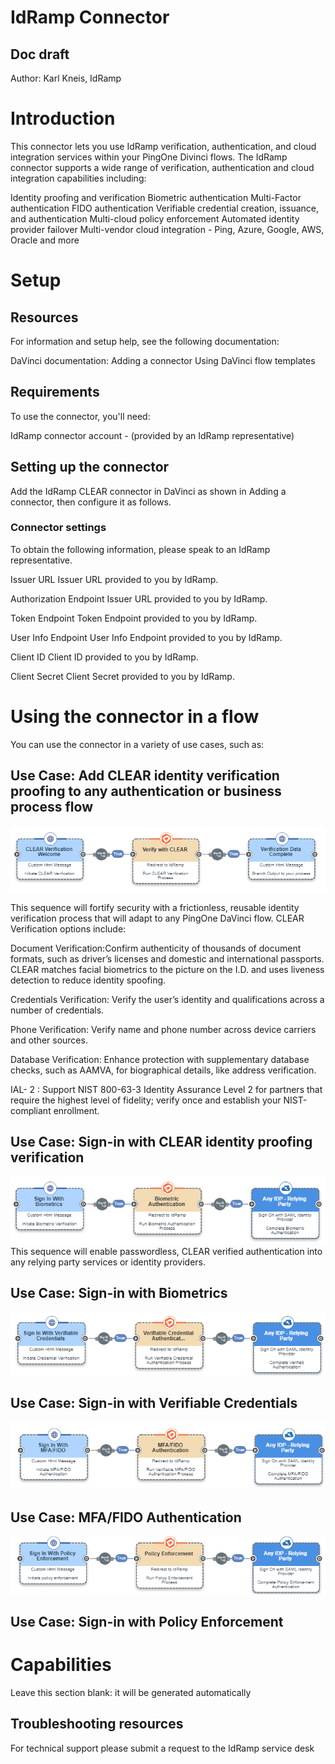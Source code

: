 # IdRamp Connector

## Doc draft

Author: Karl Kneis, IdRamp

# Introduction
This connector lets you use IdRamp verification, authentication, and cloud integration services within your PingOne Divinci flows. The IdRamp connector supports a wide range of verification, authentication and cloud integration capabilities including:

Identity proofing and verification
Biometric authentication
Multi-Factor authentication
FIDO authentication
Verifiable credential creation, issuance, and authentication
Multi-cloud policy enforcement
Automated identity provider failover
Multi-vendor cloud integration - Ping, Azure, Google, AWS, Oracle and more


# Setup
## Resources

For information and setup help, see the following documentation:

DaVinci documentation:
Adding a connector
Using DaVinci flow templates

## Requirements

To use the connector, you'll need:

IdRamp connector account - (provided by an IdRamp representative)


## Setting up the connector

Add the IdRamp CLEAR connector in DaVinci as shown in Adding a connector, then configure it as follows.

### Connector settings

To obtain the following information, please speak to an IdRamp representative.

Issuer URL
Issuer URL provided to you by IdRamp.


Authorization Endpoint
Issuer URL provided to you by IdRamp.

Token Endpoint
Token Endpoint provided to you by IdRamp.

User Info Endpoint
User Info Endpoint provided to you by IdRamp.

Client ID
Client ID provided to you by IdRamp.

Client Secret
Client Secret provided to you by IdRamp.


# Using the connector in a flow

You can use the connector in a variety of use cases, such as:


## Use Case: Add CLEAR identity verification proofing to any authentication or business process flow
![idramp1](idramp1.png)


This sequence will fortify security with a frictionless, reusable identity verification process that will adapt to any PingOne DaVinci flow. CLEAR Verification options include:


Document Verification:Confirm authenticity of thousands of document formats, such as driver’s licenses and domestic and international passports. CLEAR matches facial biometrics to the picture on the I.D. and uses liveness detection to reduce identity spoofing.


Credentials Verification: Verify the user’s identity and qualifications across a number of credentials.

Phone Verification: Verify name and phone number across device carriers and other sources.


Database Verification: Enhance protection with supplementary database checks, such as AAMVA, for biographical details, like address verification.


IAL- 2 : Support NIST 800-63-3 Identity Assurance Level 2 for partners that require the highest level of fidelity; verify once and establish your NIST-compliant enrollment.



## Use Case: Sign-in with CLEAR identity proofing verification 
![idramp2](idramp2.png)
This sequence will enable passwordless, CLEAR verified authentication into any relying party services or identity providers.

## Use Case: Sign-in with Biometrics
![idramp3](idramp3.png)

## Use Case: Sign-in with Verifiable Credentials
![idramp4](idramp4.png)

## Use Case: MFA/FIDO Authentication
![idramp5](idramp5.png)

## Use Case: Sign-in with Policy Enforcement


# Capabilities

Leave this section blank: it will be generated automatically


## Troubleshooting resources

For technical support please submit a request to the IdRamp service desk


